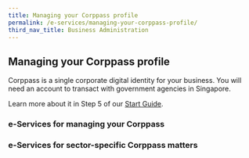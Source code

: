 ```yaml
---
title: Managing your Corppass profile
permalink: /e-services/managing-your-corppass-profile/
third_nav_title: Business Administration
---
```


## Managing your Corppass profile

Corppass is a single corporate digital identity for your business. You will need an account to transact with government agencies in Singapore.

Learn more about it in Step 5 of our [Start Guide](/start-a-business/create-a-corppass-account/).

### e-Services for managing your Corppass

### e-Services for sector-specific Corppass matters
